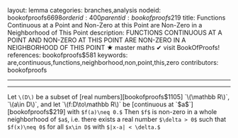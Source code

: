 layout: lemma
categories: branches,analysis
nodeid: bookofproofs$6698
orderid: 400
parentid: bookofproofs$219
title: Functions Continuous at a Point and Non-Zero at this Point are Non-Zero in a Neighborhood of This Point
description: FUNCTIONS CONTINUOUS AT A POINT AND NON-ZERO AT THIS POINT ARE NON-ZERO IN A NEIGHBORHOOD OF THIS POINT &#9733; master maths &#10004; visit BookOfProofs!
references: bookofproofs$581
keywords: are,continuous,functions,neighborhood,non,point,this,zero
contributors: bookofproofs

---


---

Let `\(D\)` be a subset of [real numbers][bookofproofs$1105] `\(\mathbb R\)`, `\(a\in D\)`, and let `\(f:D\to\mathbb R\)` be [continuous at `$a$`][bookofproofs$219] with `$f(a)\neq 0.$` Then `$f$` is non-zero in a whole neighborhood of `$a$`, i.e. there exists a real number `$\delta > 0$` such that `$f(x)\neq 0$` for all `$x\in D$` with `$|x-a| < \delta.$`
